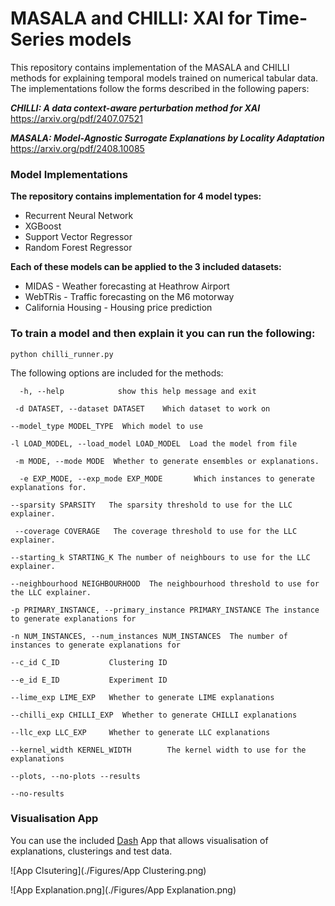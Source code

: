 # MASALA and CHILLI: XAI for Time-Series models

This repository contains implementation of the MASALA and CHILLI methods for explaining temporal models trained on numerical tabular data. The implementations follow the forms described in the following papers:

***CHILLI: A data context-aware perturbation method for XAI*** https://arxiv.org/pdf/2407.07521

***MASALA: Model-Agnostic Surrogate Explanations by Locality Adaptation*** https://arxiv.org/pdf/2408.10085



### Model Implementations

**The repository contains implementation for 4 model types:**

- Recurrent Neural Network
- XGBoost
- Support Vector Regressor
- Random Forest Regressor

**Each of these models can be applied to the 3 included datasets:**

- MIDAS - Weather forecasting at Heathrow Airport
- WebTRis - Traffic forecasting on the M6 motorway
- California Housing - Housing price prediction

### To train a model and then explain it you can run the following:

`python chilli_runner.py `

The following options are included for the methods:

`  -h, --help            show this help message and exit`

 ` -d DATASET, --dataset DATASET    Which dataset to work on` 

`--model_type MODEL_TYPE  Which model to use`

`-l LOAD_MODEL, --load_model LOAD_MODEL  Load the model from file`

 ` -m MODE, --mode MODE  Whether to generate ensembles or explanations.` 

`  -e EXP_MODE, --exp_mode EXP_MODE       Which instances to generate explanations for.`

`--sparsity SPARSITY   The sparsity threshold to use for the LLC explainer.`

` --coverage COVERAGE   The coverage threshold to use for the LLC explainer.`

`--starting_k STARTING_K The number of neighbours to use for the LLC explainer.`

`--neighbourhood NEIGHBOURHOOD  The neighbourhood threshold to use for the LLC explainer.
`

`-p PRIMARY_INSTANCE, --primary_instance PRIMARY_INSTANCE The instance to generate explanations for`

` -n NUM_INSTANCES, --num_instances NUM_INSTANCES  The number of instances to generate explanations for `

`--c_id C_ID           Clustering ID`

`--e_id E_ID           Experiment ID`  

`--lime_exp LIME_EXP   Whether to generate LIME explanations `

`--chilli_exp CHILLI_EXP  Whether to generate CHILLI explanations`

`--llc_exp LLC_EXP     Whether to generate LLC explanations `

`--kernel_width KERNEL_WIDTH        The kernel width to use for the explanations `

`--plots, --no-plots --results`

`--no-results`



### Visualisation App

You can use the included [Dash](https://dash.plotly.com/) App that allows visualisation of explanations, clusterings and test data.

![App Clsutering](./Figures/App Clustering.png)

![App Explanation.png](./Figures/App Explanation.png)

